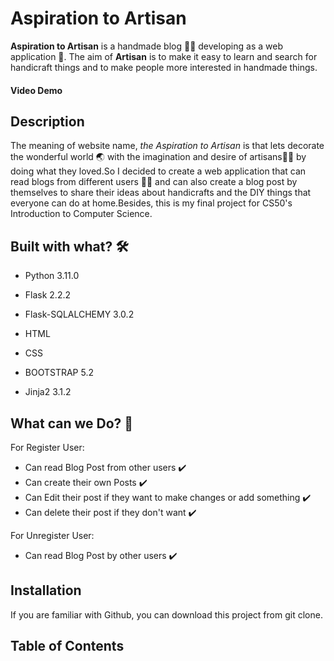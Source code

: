 # Aspiration to Artisan
**Aspiration to Artisan** is a handmade blog :yarn::thread: developing as a web application :iphone:. The aim of **Artisan** is to make it easy to learn and search for handicraft things and to make people more interested in handmade things.

#### Video Demo
## Description
The meaning of website name, *the Aspiration to Artisan* is that lets decorate the wonderful world :earth_asia: with the imagination and desire of artisans:standing_man: by doing what they loved.So I decided to create a web application that can read blogs from different users :boy::girl: and can also create a blog post by themselves to share their ideas about handicrafts and the DIY things that everyone can do at home.Besides, this is my final project for CS50's Introduction to Computer Science.

## Built with what? :hammer_and_wrench:
- Python 3.11.0
* Flask 2.2.2
+ Flask-SQLALCHEMY 3.0.2
- HTML 
* CSS
+ BOOTSTRAP 5.2
- Jinja2 3.1.2
## What can we Do? :monocle_face:
For Register User:
+ Can read Blog Post from other users :heavy_check_mark:
+ Can create their own Posts :heavy_check_mark:
+ Can Edit their post if they want to make changes or add something :heavy_check_mark:
+ Can delete their post if they don't want :heavy_check_mark:

For Unregister User:
- Can read Blog Post by other users :heavy_check_mark:

## Installation
If you are familiar with Github, you can download this project from git clone.


## Table of Contents

